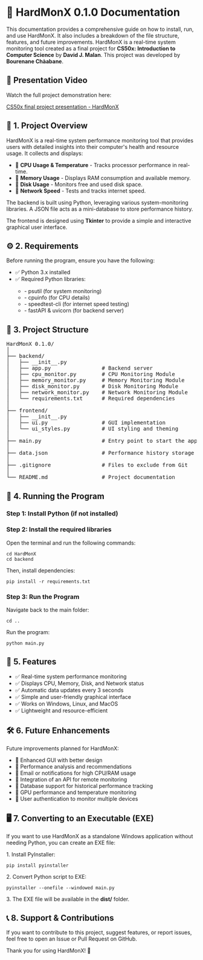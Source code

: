 <h1>📌 HardMonX 0.1.0 Documentation</h1>
<p>This documentation provides a comprehensive guide on how to install, run, and use HardMonX. It also includes a breakdown of the file structure, features, and future improvements. HardMonX is a real-time system monitoring tool created as a final project for <strong>CS50x: Introduction to Computer Science</strong> by <strong>David J. Malan</strong>. This project was developed by <strong>Bourenane Chàabane</strong>.</p>

<h2>🎥 Presentation Video</h2>
<p>Watch the full project demonstration here:</p>
<p><a href="https://youtu.be/9TUZCqUVokM">CS50x final project presentation - HardMonX</a></p>

<h2>📖 1. Project Overview</h2>
<p>HardMonX is a real-time system performance monitoring tool that provides users with detailed insights into their computer's health and resource usage. It collects and displays:</p>
<ul>
    <li>🔹 <strong>CPU Usage & Temperature</strong> - Tracks processor performance in real-time.</li>
    <li>🔹 <strong>Memory Usage</strong> - Displays RAM consumption and available memory.</li>
    <li>🔹 <strong>Disk Usage</strong> - Monitors free and used disk space.</li>
    <li>🔹 <strong>Network Speed</strong> - Tests and tracks internet speed.</li>
</ul>
<p>The backend is built using Python, leveraging various system-monitoring libraries. A JSON file acts as a mini-database to store performance history.</p>
<p>The frontend is designed using <strong>Tkinter</strong> to provide a simple and interactive graphical user interface.</p>

<h2>⚙️ 2. Requirements</h2>
<p>Before running the program, ensure you have the following:</p>
<ul>
    <li>✅ Python 3.x installed</li>
    <li>✅ Required Python libraries:</li>
    <ul>
        <li>- psutil (for system monitoring)</li>
        <li>- cpuinfo (for CPU details)</li>
        <li>- speedtest-cli (for internet speed testing)</li>
        <li>- fastAPI & uvicorn (for backend server)</li>
    </ul>
</ul>

<h2>📂 3. Project Structure</h2>
<pre>HardMonX 0.1.0/
│
├── backend/
│   ├── __init__.py
│   ├── app.py                # Backend server
│   ├── cpu_monitor.py        # CPU Monitoring Module
│   ├── memory_monitor.py     # Memory Monitoring Module
│   ├── disk_monitor.py       # Disk Monitoring Module
│   ├── network_monitor.py    # Network Monitoring Module
│   └── requirements.txt      # Required dependencies
│
├── frontend/
│   ├── __init__.py
│   ├── ui.py                 # GUI implementation
│   └── ui_styles.py          # UI styling and theming
│
├── main.py                   # Entry point to start the application
│
├── data.json                 # Performance history storage
│
├── .gitignore                # Files to exclude from Git
│
└── README.md                 # Project documentation</pre>

<h2>🚀 4. Running the Program</h2>
<h3>Step 1: Install Python (if not installed)</h3>
<h3>Step 2: Install the required libraries</h3>
<p>Open the terminal and run the following commands:</p>
<code><pre>cd HardMonX
cd backend</pre></code>
<p>Then, install dependencies:</p>
<code><pre>pip install -r requirements.txt</pre></code>
<h3>Step 3: Run the Program</h3>
<p>Navigate back to the main folder:</p>
<code><pre>cd ..</pre></code>
<p>Run the program:</p>
<code><pre>python main.py</pre></code>

<h2>🌟 5. Features</h2>
<ul>
    <li>✅ Real-time system performance monitoring</li>
    <li>✅ Displays CPU, Memory, Disk, and Network status</li>
    <li>✅ Automatic data updates every 3 seconds</li>
    <li>✅ Simple and user-friendly graphical interface</li>
    <li>✅ Works on Windows, Linux, and MacOS</li>
    <li>✅ Lightweight and resource-efficient</li>
</ul>

<h2>🛠 6. Future Enhancements</h2>
<p>Future improvements planned for HardMonX:</p>
<ul>
    <li>🔹 Enhanced GUI with better design</li>
    <li>🔹 Performance analysis and recommendations</li>
    <li>🔹 Email or notifications for high CPU/RAM usage</li>
    <li>🔹 Integration of an API for remote monitoring</li>
    <li>🔹 Database support for historical performance tracking</li>
    <li>🔹 GPU performance and temperature monitoring</li>
    <li>🔹 User authentication to monitor multiple devices</li>
</ul>

<h2>🖥 7. Converting to an Executable (EXE)</h2>
<p>If you want to use HardMonX as a standalone Windows application without needing Python, you can create an EXE file:</p>
<p>1. Install PyInstaller:</p>
<code><pre>pip install pyinstaller</pre></code>
<p>2. Convert Python script to EXE:</p>
<code><pre>pyinstaller --onefile --windowed main.py</pre></code>
<p>3. The EXE file will be available in the <strong>dist/</strong> folder.</p>

<h2>📞 8. Support & Contributions</h2>
<p>If you want to contribute to this project, suggest features, or report issues, feel free to open an Issue or Pull Request on GitHub.</p>
<p>Thank you for using HardMonX! 🚀</p>
